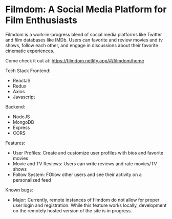 # Filmdom: A Social Media Platform for Film Enthusiasts
Filmdom is a work-in-progress blend of social media platforms like Twitter and film databases like IMDb. Users can favorite and review movies and tv shows, follow each other, and engage in discussions about their favorite cinematic experiences.

Come check it out at: https://filmdom.netlify.app/#/filmdom/home

Tech Stack
Frontend:
- ReactJS
- Redux
- Axios
- Javascript

Backend:
- NodeJS
- MongoDB
- Express
- CORS

Features:
- User Profiles: Create and customize user profiles with bios and favorite movies
- Movie and TV Reviews: Users can write reviews and rate movies/TV shows
- Follow System: FOllow other users and see their activity on a personalized feed

Known bugs:
- Major: Currently, remote instances of filmdom do not allow for proper user login and registration. While this feature works locally, development on the remotely hosted version of the site is in progress.



